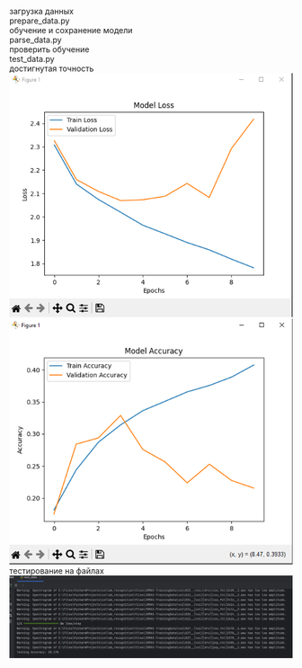 загрузка данных\
prepare_data.py\
обучение и сохранение модели\
parse_data.py\
проверить обучение\
test_data.py\
достигнутая точность\
![](files/lib/model_loss.png)
![](files/lib/model_accuracy.png)
тестирование на файлах
![](files/lib/log.png)
